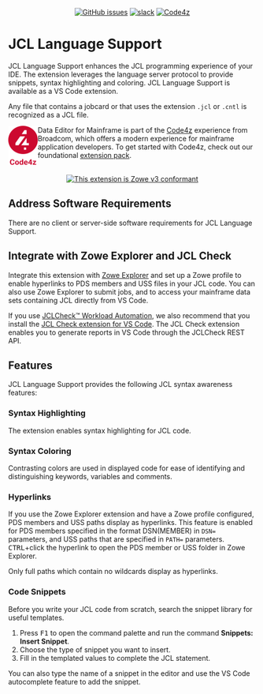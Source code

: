 <div id="header" align="center">

[![GitHub issues](https://img.shields.io/github/issues-raw/BroadcomMFD/jcl-language-support?style=flat-square)](https://github.com/BroadcomMFD/jcl-language-support/issues)
[![slack](https://img.shields.io/badge/chat-on%20Slack-blue)](https://join.slack.com/t/che4z/shared_invite/zt-37ewynplx-wCoabaIDxN6Ofm4_XBinZA)
[![Code4z](https://img.shields.io/badge/Code4z-marketplace-cc092f)](https://marketplace.visualstudio.com/search?term=code4z&target=VSCode)

</div>

# JCL Language Support

JCL Language Support enhances the JCL programming experience of your IDE. The extension leverages the language server protocol to provide snippets, syntax highlighting and coloring. JCL Language Support is available as a VS Code extension.

Any file that contains a jobcard or that uses the extension `.jcl` or `.cntl` is recognized as a JCL file.

<img align="left" alt="This extension is part of the Code4z experience" width="60" height="79" src="https://github.com/BroadcomMFD/code4z/blob/main/icon3.png?raw=true" />

Data Editor for Mainframe is part of the [Code4z](https://techdocs.broadcom.com/code4z) experience from Broadcom, which offers a modern experience for mainframe application developers. To get started with Code4z, check out our foundational [extension pack](https://marketplace.visualstudio.com/items?itemName=broadcomMFD.code4z-extension-pack).

<br />

<div align="center">
<a href="https://www.openmainframeproject.org/all-projects/zowe/conformance"><img alt="This extension is Zowe v3 conformant" src="https://artwork.openmainframeproject.org/other/zowe-conformant/zowev3/explorer-vs-code/color/zowe-conformant-zowev3-explorer-vs-code-color.png" width=208 height=156 /></a>
</div>

## Address Software Requirements

There are no client or server-side software requirements for JCL Language Support.

## Integrate with Zowe Explorer and JCL Check

Integrate this extension with [Zowe Explorer](https://marketplace.visualstudio.com/items?itemName=Zowe.vscode-extension-for-zowe) and set up a Zowe profile to enable hyperlinks to PDS members and USS files in your JCL code. You can also use Zowe Explorer to submit jobs, and to access your mainframe data sets containing JCL directly from VS Code.

If you use [JCLCheck™ Workload Automation](https://techdocs.broadcom.com/jclcheck), we also recommend that you install the [JCL Check extension for VS Code](https://marketplace.visualstudio.com/items?itemName=broadcomMFD.jcl-check-support). The JCL Check extension enables you to generate reports in VS Code through the JCLCheck REST API.

## Features

JCL Language Support provides the following JCL syntax awareness features:

### Syntax Highlighting

The extension enables syntax highlighting for JCL code.

### Syntax Coloring

Contrasting colors are used in displayed code for ease of identifying and distinguishing keywords, variables and comments.

### Hyperlinks

If you use the Zowe Explorer extension and have a Zowe profile configured, PDS members and USS paths display as hyperlinks. This feature is enabled for PDS members specified in the format DSN(MEMBER) in `DSN=` parameters, and USS paths that are specified in `PATH=` parameters. <kbd>CTRL</kbd>+click the hyperlink to open the PDS member or USS folder in Zowe Explorer.

Only full paths which contain no wildcards display as hyperlinks.

### Code Snippets

Before you write your JCL code from scratch, search the snippet library for useful templates.

1. Press <kbd>F1</kbd> to open the command palette and run the command **Snippets: Insert Snippet**.
2. Choose the type of snippet you want to insert.
3. Fill in the templated values to complete the JCL statement.

You can also type the name of a snippet in the editor and use the VS Code autocomplete feature to add the snippet.
